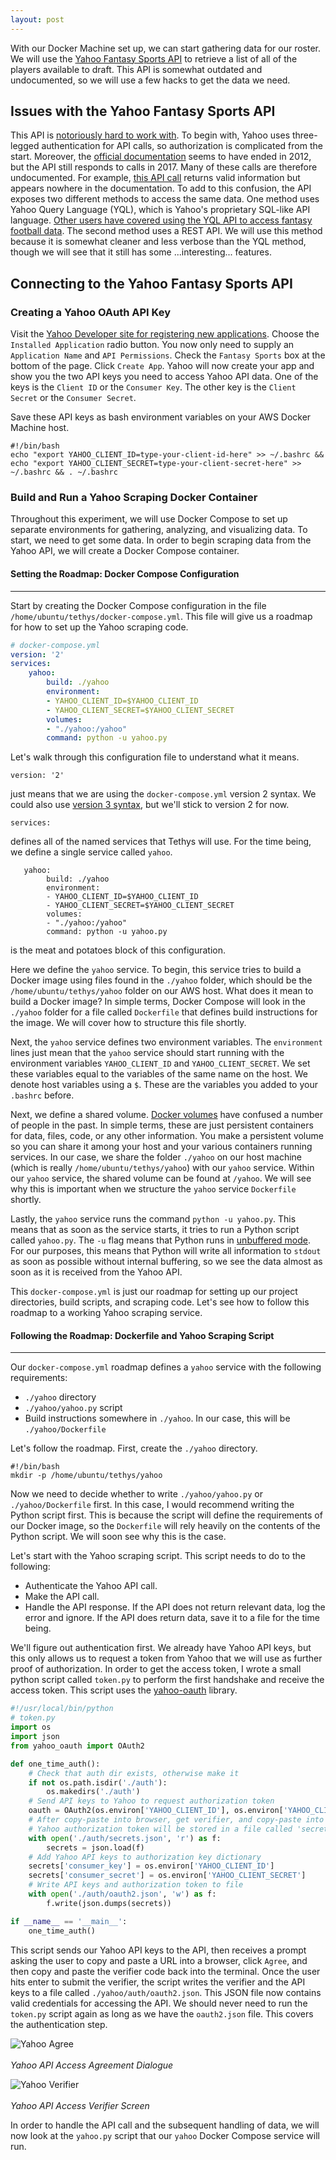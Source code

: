 ```yaml
---
layout: post
---
```

With our Docker Machine set up, we can start gathering data for our roster. We will use the [Yahoo Fantasy Sports API](https://developer.yahoo.com/fantasysports/) to retrieve a list of all of the players available to draft. This API is somewhat outdated and undocumented, so we will use a few hacks to get the data we need.

## Issues with the Yahoo Fantasy Sports API
This API is [notoriously hard to work with](https://www.reddit.com/r/fantasyfootball/comments/54m9xx/yahoo_fantasy_api_anybody_use_this/). To begin with, Yahoo uses three-legged authentication for API calls, so authorization is complicated from the start. Moreover, the [official documentation](https://developer.yahoo.com/fantasysports/guide/) seems to have ended in 2012, but the API still responds to calls in 2017. Many of these calls are therefore undocumented. For example, [this API call](https://developer.yahoo.com/yql/console/?_uiFocus=fantasysports&q=select%20*%20from%20fantasysports.games%20where%20game_key%3D%22238%22#h=select+*+from+fantasysports.games+where+game_key%3D%22371%22) returns valid information but appears nowhere in the documentation. To add to this confusion, the API exposes two different methods to access the same data. One method uses Yahoo Query Language (YQL), which is Yahoo's proprietary SQL-like API language. [Other users have covered using the YQL API to access fantasy football data](http://tech.thejoestory.com/2014/12/yahoo-fantasy-football-api-using-python.html). The second method uses a REST API. We will use this method because it is somewhat cleaner and less verbose than the YQL method, though we will see that it still has some ...interesting... features.
 
## Connecting to the Yahoo Fantasy Sports API
### Creating a Yahoo OAuth API Key
Visit the [Yahoo Developer site for registering new applications](https://developer.yahoo.com/apps/create/). Choose the `Installed Application` radio button. You now only need to supply an `Application Name` and `API Permissions`. Check the `Fantasy Sports` box at the bottom of the page. Click `Create App`. Yahoo will now create your app and show you the two API keys you need to access Yahoo API data. One of the keys is the `Client ID` or the `Consumer Key`. The other key is the `Client Secret` or the `Consumer Secret`. 

Save these API keys as bash environment variables on your AWS Docker Machine host.
```
#!/bin/bash
echo "export YAHOO_CLIENT_ID=type-your-client-id-here" >> ~/.bashrc && echo "export YAHOO_CLIENT_SECRET=type-your-client-secret-here" >> ~/.bashrc && . ~/.bashrc
``` 

### Build and Run a Yahoo Scraping Docker Container
Throughout this experiment, we will use Docker Compose to set up separate environments for gathering, analyzing, and visualizing data. To start, we need to get some data. In order to begin scraping data from the Yahoo API, we will create a Docker Compose container.

#### Setting the Roadmap: Docker Compose Configuration
---
Start by creating the Docker Compose configuration in the file `/home/ubuntu/tethys/docker-compose.yml`. This file will give us a roadmap for how to set up the Yahoo scraping code.
```yaml
# docker-compose.yml
version: '2'
services:
    yahoo:
        build: ./yahoo
        environment:
        - YAHOO_CLIENT_ID=$YAHOO_CLIENT_ID
        - YAHOO_CLIENT_SECRET=$YAHOO_CLIENT_SECRET
        volumes:
        - "./yahoo:/yahoo"
        command: python -u yahoo.py
``` 
Let's walk through this configuration file to understand what it means.
```
version: '2'
```
just means that we are using the `docker-compose.yml` version 2 syntax. We could also use [version 3 syntax](https://docs.docker.com/compose/compose-file/), but we'll stick to version 2 for now.
```
services:
```
defines all of the named services that Tethys will use. For the time being, we define a single service called `yahoo`.
```
   yahoo:
        build: ./yahoo
        environment:
        - YAHOO_CLIENT_ID=$YAHOO_CLIENT_ID
        - YAHOO_CLIENT_SECRET=$YAHOO_CLIENT_SECRET
        volumes:
        - "./yahoo:/yahoo"
        command: python -u yahoo.py
```
is the meat and potatoes block of this configuration. 

Here we define the `yahoo` service. To begin, this service tries to build a Docker image using files found in the `./yahoo` folder, which should be the `/home/ubuntu/tethys/yahoo` folder on our AWS host. What does it mean to build a Docker image? In simple terms, Docker Compose will look in the `./yahoo` folder for a file called `Dockerfile` that defines build instructions for the image. We will cover how to structure this file shortly. 

Next, the `yahoo` service defines two environment variables. The `environment` lines just mean that the `yahoo` service should start running with the environment variables `YAHOO_CLIENT_ID` and `YAHOO_CLIENT_SECRET`. We set these variables equal to the variables of the same name on the host. We denote host variables using a `$`. These are the variables you added to your `.bashrc` before.

Next, we define a shared volume. [Docker volumes](https://docs.docker.com/engine/admin/volumes/volumes/) have confused a number of people in the past. In simple terms, these are just persistent containers for data, files, code, or any other information. You make a persistent volume so you can share it among your host and your various containers running services. In our case, we share the folder `./yahoo` on our host machine (which is really `/home/ubuntu/tethys/yahoo`) with our `yahoo` service. Within our `yahoo` service, the shared volume can be found at `/yahoo`. We will see why this is important when we structure the `yahoo` service `Dockerfile` shortly.

Lastly, the `yahoo` service runs the command `python -u yahoo.py`. This means that as soon as the service starts, it tries to run a Python script called `yahoo.py`. The `-u` flag means that Python runs in [unbuffered mode](https://docs.python.org/2/using/cmdline.html). For our purposes, this means that Python will write all information to `stdout` as soon as possible without internal buffering, so we see the data almost as soon as it is received from the Yahoo API.

This `docker-compose.yml` is just our roadmap for setting up our project directories, build scripts, and scraping code. Let's see how to follow this roadmap to a working Yahoo scraping service.


#### Following the Roadmap: Dockerfile and Yahoo Scraping Script
---
Our `docker-compose.yml` roadmap defines a `yahoo` service with the following requirements:

- `./yahoo` directory
- `./yahoo/yahoo.py` script
- Build instructions somewhere in `./yahoo`. In our case, this will be `./yahoo/Dockerfile`

Let's follow the roadmap. First, create the `./yahoo` directory.
```
#!/bin/bash
mkdir -p /home/ubuntu/tethys/yahoo
```
Now we need to decide whether to write `./yahoo/yahoo.py`  or `./yahoo/Dockerfile` first. In this case, I would recommend writing the Python script first. This is because the script will define the requirements of our Docker image, so the `Dockerfile` will rely heavily on the contents of the Python script. We will soon see why this is the case.

Let's start with the Yahoo scraping script. This script needs to do to the following:

- Authenticate the Yahoo API call.
- Make the API call.
- Handle the API response. If the API does not return relevant data, log the error and ignore. If the API does return data, save it to a file for the time being.

We'll figure out authentication first. We already have Yahoo API keys, but this only allows us to request a token from Yahoo that we will use as further proof of authorization. In order to get the access token, I wrote a small python script called `token.py` to perform the first handshake and receive the access token. This script uses the [yahoo-oauth](https://github.com/josuebrunel/yahoo-oauth/tree/master/yahoo_oauth) library.

```python
#!/usr/local/bin/python
# token.py
import os
import json
from yahoo_oauth import OAuth2

def one_time_auth():
    # Check that auth dir exists, otherwise make it
    if not os.path.isdir('./auth'):
        os.makedirs('./auth')
    # Send API keys to Yahoo to request authorization token 
    oauth = OAuth2(os.environ['YAHOO_CLIENT_ID'], os.environ['YAHOO_CLIENT_SECRET'])
    # After copy-paste into browser, get verifier, and copy-paste into terminal
    # Yahoo authorization token will be stored in a file called 'secrets.json'.
    with open('./auth/secrets.json', 'r') as f:
        secrets = json.load(f)
    # Add Yahoo API keys to authorization key dictionary
    secrets['consumer_key'] = os.environ['YAHOO_CLIENT_ID']
    secrets['consumer_secret'] = os.environ['YAHOO_CLIENT_SECRET']
    # Write API keys and authorization token to file
    with open('./auth/oauth2.json', 'w') as f:
        f.write(json.dumps(secrets))

if __name__ == '__main__':
    one_time_auth()
```

This script sends our Yahoo API keys to the API, then receives a prompt asking the user to copy and paste a URL into a browser, click `Agree`, and then copy and paste the verifier code back into the terminal. Once the user hits enter to submit the verifier, the script writes the verifier and the API keys to a file called `./yahoo/auth/oauth2.json`. This JSON file now contains valid credentials for accessing the API. We should never need to run the `token.py` script again as long as we have the `oauth2.json` file. This covers the authentication step.

![Yahoo Agree](/tethys/assets/yahoo-fantasy-agree-small.jpg)
<br></br>*Yahoo API Access Agreement Dialogue*

![Yahoo Verifier](/tethys/assets/yahoo-verifier-small.jpg)
<br></br>*Yahoo API Access Verifier Screen*

In order to handle the API call and the subsequent handling of data, we will now look at the `yahoo.py` script that our `yahoo` Docker Compose service will run.
